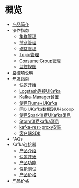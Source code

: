 # 概览

* [产品简介](analysis/ukafka/intro)
* 操作指南
    * [集群管理](analysis/ukafka/common/cluster)
    * [节点管理](analysis/ukafka/common/node)
    * [磁盘管理](analysis/ukafka/common/diskmanager)
    * [Topic管理](analysis/ukafka/common/topic)
    * [ConsumerGroup管理](analysis/ukafka/common/consumergroup)
    * [监控视图](analysis/ukafka/common/monitor)
* [监控项说明](analysis/ukafka/monitor)
* 开发指南
    * [快速开始](analysis/ukafka/develop/basic)
    * [Logstash连接UKafka](analysis/ukafka/develop/logstashdev)
    * [Kafka-Manager设置](analysis/ukafka/develop/kfkmanager)
    * [使用Flume+UKafka](analysis/ukafka/develop/flumedev)
    * [同步UKafka数据到UHadoop](analysis/ukafka/develop/kfkhadoop)
    * [使用Spark消费UKafka消息](analysis/ukafka/develop/kfkspark)
    * [Storm消费kafka消息](analysis/ukafka/develop/kfkstorm)
    * [kafka-rest-proxy安装](analysis/ukafka/develop/kfkrest)
    * [客户端SDK](analysis/ukafka/develop/clientsdk)
* [FAQs](analysis/ukafka/faq)
* Kafka连接器
    * [产品介绍](analysis/ukafka/kafkasinkerintro/intro)
    * [快速开始](analysis/ukafka/kafkasinkerintro/quickstart)
    * [产品功能](analysis/ukafka/kafkasinkerintro/feature)
    * [性能测试](analysis/ukafka/kafkasinkerintro/perftest)
    * [产品价格](analysis/ukafka/kafkasinkerintro/price)
* [产品价格](analysis/ukafka/price)

        

    









    
   
   
    
        